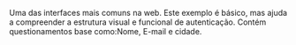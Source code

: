 Uma das interfaces mais comuns na web. Este exemplo é básico, mas ajuda a compreender a estrutura visual e funcional de autenticação.
Contém questionamentos base como:Nome, E-mail e cidade.
